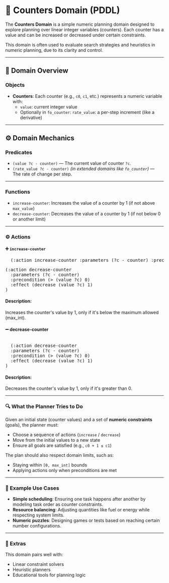 # 🧮 Counters Domain (PDDL)

The **Counters Domain** is a simple numeric planning domain designed to explore planning over linear integer variables (counters). Each counter has a value and can be increased or decreased under certain constraints.

This domain is often used to evaluate search strategies and heuristics in numeric planning, due to its clarity and control.

---

## 📂 Domain Overview

### Objects

- **Counters**: Each counter (e.g., `c0`, `c1`, etc.) represents a numeric variable with:
  - `value`: current integer value
  - Optionally in `fo_counter`: `rate_value`: a per-step increment (like a derivative)

---

## ⚙️ Domain Mechanics

### Predicates

- `(value ?c - counter)` — The current value of counter `?c`.
- `(rate_value ?c - counter)` *(in extended domains like `fo_counter`)* — The rate of change per step.

---

### Functions

- `increase-counter`: Increases the value of a counter by 1 (if not above `max_value`)
- `decrease-counter`: Decreases the value of a counter by 1 (if not below 0 or another limit)

---

### ⚙️ Actions

#### ➕ `increase-counter`

<pre>  (:action increase-counter :parameters (?c - counter) :precondition (< (value ?c) max_int) :effect (increase (value ?c) 1) ) (:action decrease-counter :parameters (?c - counter) :precondition (> (value ?c) 0) :effect (decrease (value ?c) 1) )  </pre>

<pre>
(:action decrease-counter
  :parameters (?c - counter)
  :precondition (> (value ?c) 0)
  :effect (decrease (value ?c) 1)
) </pre>


#### Description:
Increases the counter's value by 1, only if it's below the maximum allowed (max_int).

#### ➖ decrease-counter

<pre> 
  (:action decrease-counter
  :parameters (?c - counter)
  :precondition (> (value ?c) 0)
  :effect (decrease (value ?c) 1)
)
</pre>

#### Description:
Decreases the counter's value by 1, only if it's greater than 0.

---

### 🔍 What the Planner Tries to Do

Given an initial state (counter values) and a set of **numeric constraints** (goals), the planner must:

- Choose a sequence of actions (`increase` / `decrease`)
- Move from the initial values to a new state
- Ensure all goals are satisfied (e.g., `c0 + 1 ≤ c1`)

The plan should also respect domain limits, such as:

- Staying within `[0, max_int]` bounds
- Applying actions only when preconditions are met

---

### 🧪 Example Use Cases

- **Simple scheduling**: Ensuring one task happens after another by modeling task order as counter constraints.
- **Resource balancing**: Adjusting quantities like fuel or energy while respecting system limits.
- **Numeric puzzles**: Designing games or tests based on reaching certain number configurations.

---

### 🎒 Extras

This domain pairs well with:

- Linear constraint solvers
- Heuristic planners
- Educational tools for planning logic





